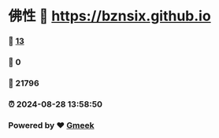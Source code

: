 # 佛性 :link: https://bznsix.github.io 
### :page_facing_up: [13](https://bznsix.github.io/tag.html) 
### :speech_balloon: 0 
### :hibiscus: 21796 
### :alarm_clock: 2024-08-28 13:58:50 
### Powered by :heart: [Gmeek](https://github.com/Meekdai/Gmeek)
